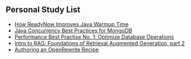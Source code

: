 ## Personal Study List
<!-- BLOG-POST-LIST:START -->
- [How ReadyNow Improves Java Warmup Time](https://foojay.io/today/how-readynow-improves-java-warmup-time/)
- [Java Concurrency Best Practices for MongoDB](https://foojay.io/today/java-concurrency-best-practices-for-mongodb/)
- [Performance Best Practise No. 1: Optimize Database Operations](https://foojay.io/today/performance-best-practise-no-1-optimize-database-operations/)
- [Intro to RAG: Foundations of Retrieval Augmented Generation, part 2](https://foojay.io/today/intro-to-rag-foundations-of-retrieval-augmented-generation-part-2/)
- [Authoring an OpenRewrite Recipe](https://foojay.io/today/authoring-an-openrewrite-recipe/)
<!-- BLOG-POST-LIST:END -->  
